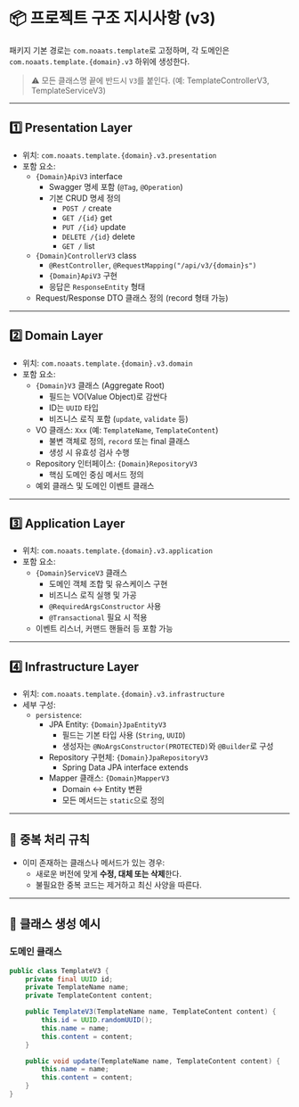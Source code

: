 # 📦 프로젝트 구조 지시사항 (v3)

패키지 기본 경로는 `com.noaats.template`로 고정하며, 각 도메인은 `com.noaats.template.{domain}.v3` 하위에 생성한다.

> ⚠️ 모든 클래스명 끝에 반드시 `V3`를 붙인다. (예: TemplateControllerV3, TemplateServiceV3)

---

## 1️⃣ Presentation Layer

- 위치: `com.noaats.template.{domain}.v3.presentation`
- 포함 요소:
    - `{Domain}ApiV3` interface
        - Swagger 명세 포함 (`@Tag`, `@Operation`)
        - 기본 CRUD 명세 정의
            - `POST /` create
            - `GET /{id}` get
            - `PUT /{id}` update
            - `DELETE /{id}` delete
            - `GET /` list
    - `{Domain}ControllerV3` class
        - `@RestController`, `@RequestMapping("/api/v3/{domain}s")`
        - `{Domain}ApiV3` 구현
        - 응답은 `ResponseEntity` 형태
    - Request/Response DTO 클래스 정의 (record 형태 가능)

---

## 2️⃣ Domain Layer

- 위치: `com.noaats.template.{domain}.v3.domain`
- 포함 요소:
    - `{Domain}V3` 클래스 (Aggregate Root)
        - 필드는 VO(Value Object)로 감싼다
        - ID는 `UUID` 타입
        - 비즈니스 로직 포함 (`update`, `validate` 등)
    - VO 클래스: `Xxx` (예: `TemplateName`, `TemplateContent`)
        - 불변 객체로 정의, `record` 또는 final 클래스
        - 생성 시 유효성 검사 수행
    - Repository 인터페이스: `{Domain}RepositoryV3`
        - 핵심 도메인 중심 메서드 정의
    - 예외 클래스 및 도메인 이벤트 클래스

---

## 3️⃣ Application Layer

- 위치: `com.noaats.template.{domain}.v3.application`
- 포함 요소:
    - `{Domain}ServiceV3` 클래스
        - 도메인 객체 조합 및 유스케이스 구현
        - 비즈니스 로직 실행 및 가공
        - `@RequiredArgsConstructor` 사용
        - `@Transactional` 필요 시 적용
    - 이벤트 리스너, 커맨드 핸들러 등 포함 가능

---

## 4️⃣ Infrastructure Layer

- 위치: `com.noaats.template.{domain}.v3.infrastructure`
- 세부 구성:
    - `persistence`:
        - JPA Entity: `{Domain}JpaEntityV3`
            - 필드는 기본 타입 사용 (`String`, `UUID`)
            - 생성자는 `@NoArgsConstructor(PROTECTED)`와 `@Builder`로 구성
        - Repository 구현체: `{Domain}JpaRepositoryV3`
            - Spring Data JPA interface extends
        - Mapper 클래스: `{Domain}MapperV3`
            - Domain <-> Entity 변환
            - 모든 메서드는 `static`으로 정의

---

## 🔄 중복 처리 규칙

- 이미 존재하는 클래스나 메서드가 있는 경우:
    - 새로운 버전에 맞게 **수정, 대체 또는 삭제**한다.
    - 불필요한 중복 코드는 제거하고 최신 사양을 따른다.

---

## 🔗 클래스 생성 예시

### 도메인 클래스
```java
public class TemplateV3 {
    private final UUID id;
    private TemplateName name;
    private TemplateContent content;

    public TemplateV3(TemplateName name, TemplateContent content) {
        this.id = UUID.randomUUID();
        this.name = name;
        this.content = content;
    }

    public void update(TemplateName name, TemplateContent content) {
        this.name = name;
        this.content = content;
    }
}
